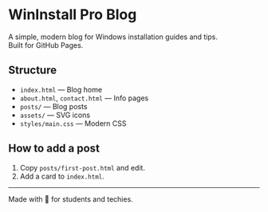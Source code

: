 # WinInstall Pro Blog

A simple, modern blog for Windows installation guides and tips.  
Built for GitHub Pages.

## Structure

- `index.html` — Blog home
- `about.html`, `contact.html` — Info pages
- `posts/` — Blog posts
- `assets/` — SVG icons
- `styles/main.css` — Modern CSS

## How to add a post

1. Copy `posts/first-post.html` and edit.
2. Add a card to `index.html`.

---

Made with 💙 for students and techies.
